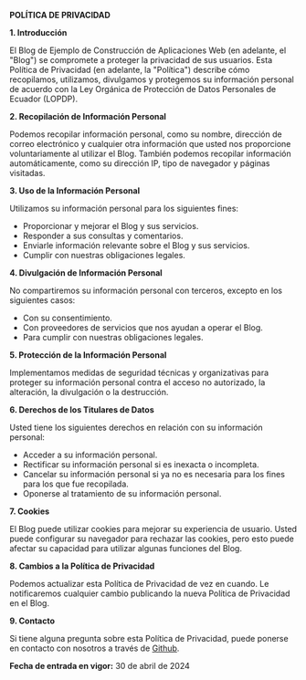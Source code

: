 **POLÍTICA DE PRIVACIDAD**

**1. Introducción**

El Blog de Ejemplo de Construcción de Aplicaciones Web (en adelante, el "Blog") se compromete a proteger la privacidad de sus usuarios. Esta Política de Privacidad (en adelante, la "Política") describe cómo recopilamos, utilizamos, divulgamos y protegemos su información personal de acuerdo con la Ley Orgánica de Protección de Datos Personales de Ecuador (LOPDP).

**2. Recopilación de Información Personal**

Podemos recopilar información personal, como su nombre, dirección de correo electrónico y cualquier otra información que usted nos proporcione voluntariamente al utilizar el Blog. También podemos recopilar información automáticamente, como su dirección IP, tipo de navegador y páginas visitadas.

**3. Uso de la Información Personal**

Utilizamos su información personal para los siguientes fines:

* Proporcionar y mejorar el Blog y sus servicios.
* Responder a sus consultas y comentarios.
* Enviarle información relevante sobre el Blog y sus servicios.
* Cumplir con nuestras obligaciones legales.

**4. Divulgación de Información Personal**

No compartiremos su información personal con terceros, excepto en los siguientes casos:

* Con su consentimiento.
* Con proveedores de servicios que nos ayudan a operar el Blog.
* Para cumplir con nuestras obligaciones legales.

**5. Protección de la Información Personal**

Implementamos medidas de seguridad técnicas y organizativas para proteger su información personal contra el acceso no autorizado, la alteración, la divulgación o la destrucción.

**6. Derechos de los Titulares de Datos**

Usted tiene los siguientes derechos en relación con su información personal:

* Acceder a su información personal.
* Rectificar su información personal si es inexacta o incompleta.
* Cancelar su información personal si ya no es necesaria para los fines para los que fue recopilada.
* Oponerse al tratamiento de su información personal.

**7. Cookies**

El Blog puede utilizar cookies para mejorar su experiencia de usuario. Usted puede configurar su navegador para rechazar las cookies, pero esto puede afectar su capacidad para utilizar algunas funciones del Blog.

**8. Cambios a la Política de Privacidad**

Podemos actualizar esta Política de Privacidad de vez en cuando. Le notificaremos cualquier cambio publicando la nueva Política de Privacidad en el Blog.

**9. Contacto**

Si tiene alguna pregunta sobre esta Política de Privacidad, puede ponerse en contacto con nosotros a través de [Github](https://github.com/Laravel-ASAWL).

**Fecha de entrada en vigor:** 30 de abril de 2024
